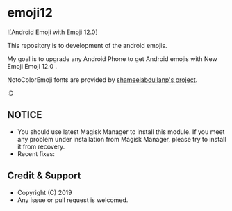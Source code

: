 # emoji12

![Android Emoji with Emoji 12.0]

This repository is to development of the android emojis.

My goal is to upgrade any Android Phone to get Android emojis with New Emoji Emoji 12.0 .
 
NotoColorEmoji fonts are provided by [shameelabdullanp's project](https://github.com/shameelabdullanp/emoji12).

:D

## NOTICE

* You should use latest Magisk Manager to install this module. If you meet any problem under installation from Magisk Manager, please try to install it from recovery.
* Recent fixes:


## Credit & Support

* Copyright (C) 2019 
* Any issue or pull request is welcomed.
